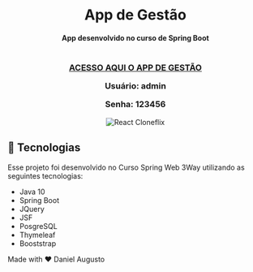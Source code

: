 <h1 align="center">
    App de Gestão 
</h1>

<h4 align="center">
 App desenvolvido no curso de Spring Boot 
  <br>
  <br>
</h4>

<h3 align="center">
  <a href="https://app-gestao-admin.herokuapp.com/">ACESSO AQUI O APP DE GESTÃO</a>
  <br>
  <p>Usuário: admin</p>
  <p>Senha: 123456</p>
</h3>


<p align="center">
  <img alt="React Cloneflix" src="https://user-images.githubusercontent.com/42298239/160427648-a51333be-e77c-4479-8621-d7367adad43e.png" />
</p>



## :rocket: Tecnologias
Esse projeto foi desenvolvido no Curso Spring Web 3Way utilizando as seguintes tecnologias:

-  Java 10
-  Spring Boot
-  JQuery
-  JSF
-  PosgreSQL
-  Thymeleaf
-  Booststrap

Made with ♥ Daniel Augusto 